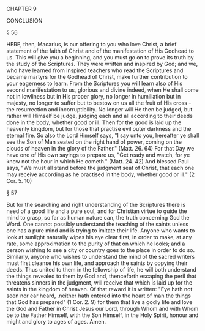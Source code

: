CHAPTER 9

CONCLUSION

§ 56

HERE, then, Macarius, is our offering to you who love Christ, a brief statement of the faith of Christ and of the manifestation of His Godhead to us. This will give you a beginning, and you must go on to prove its truth by the study of the Scriptures. They were written and inspired by God; and we, who have learned from inspired teachers who read the Scriptures and became martyrs for the Godhead of Christ, make further contribution to your eagerness to learn. From the Scriptures you will learn also of His second manifestation to us, glorious and divine indeed, when He shall come not in lowliness but in His proper glory, no longer in humiliation but in majesty, no longer to suffer but to bestow on us all the fruit of His cross - the resurrection and incorruptibility. No longer will He then be judged, but rather will Himself be judge, judging each and all according to their deeds done in the body, whether good or ill. Then for the good is laid up the heavenly kingdom, but for those that practise evil outer darkness and the eternal fire. So also the Lord Himself says, "I say unto you, hereafter ye shall see the Son of Man seated on the right hand of power, coming on the clouds of heaven in the glory of the Father." (Matt. 26. 64) For that Day we have one of His own sayings to prepare us, "Get ready and watch, for ye know not the hour in which He cometh." (Matt. 24. 42) And blessed Paul says, "We must all stand before the judgment seat of Christ, that each one may receive according as he practised in the body, whether good or ill." (2 Cor. 5. 10)

§ 57

But for the searching and right understanding of the Scriptures there is need of a good life and a pure soul, and for Christian virtue to guide the mind to grasp, so far as human nature can, the truth concerning God the Word. One cannot possibly understand the teaching of the saints unless one has a pure mind and is trying to imitate their life. Anyone who wants to look at sunlight naturally wipes his eye clear first, in order to make, at any rate, some approximation to the purity of that on which he looks; and a person wishing to see a city or country goes to the place in order to do so. Similarly, anyone who wishes to understand the mind of the sacred writers must first cleanse his own life, and approach the saints by copying their deeds. Thus united to them in the fellowship of life, he will both understand the things revealed to them by God and, thenceforth escaping the peril that threatens sinners in the judgment, will receive that which is laid up for the saints in the kingdom of heaven. Of that reward it is written: "Eye hath not seen nor ear heard, .neither hath entered into the heart of man the things that God has prepared" (1 Cor. 2. 9) for them that live a godly life and love the God and Father in Christ Jesus our Lord, through Whom and with Whom be to the Father Himself, with the Son Himself, in the Holy Spirit, honour and might and glory to ages of ages. Amen.
